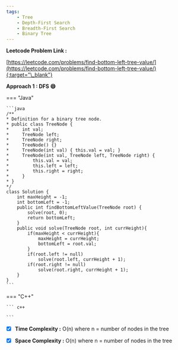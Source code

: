 ```yaml
---
tags:
    - Tree
    - Depth-First Search
    - Breadth-First Search
    - Binary Tree
---
```


**Leetcode Problem Link :**

[https://leetcode.com/problems/find-bottom-left-tree-value/](https://leetcode.com/problems/find-bottom-left-tree-value/){:target="\_blank"}

**Approach 1 : DFS :smile:**

=== "Java"

    ```java
    /**
    * Definition for a binary tree node.
    * public class TreeNode {
    *     int val;
    *     TreeNode left;
    *     TreeNode right;
    *     TreeNode() {}
    *     TreeNode(int val) { this.val = val; }
    *     TreeNode(int val, TreeNode left, TreeNode right) {
    *         this.val = val;
    *         this.left = left;
    *         this.right = right;
    *     }
    * }
    */
    class Solution {
        int maxHeight = -1;
        int bottomLeft = -1;
        public int findBottomLeftValue(TreeNode root) {
            solve(root, 0);
            return bottomLeft;
        }
        public void solve(TreeNode root, int currHeight){
            if(maxHeight < currHeight){
                maxHeight = currHeight;
                bottomLeft = root.val;
            }
            if(root.left != null)
                solve(root.left, currHeight + 1);
            if(root.right != null)
                solve(root.right, currHeight + 1);
        }
    }
    ```

=== "C++"

    ``` c++

    ```

-   [x] **Time Complexity :** O(n) where n = number of nodes in the tree

-   [x] **Space Complexity :** O(n) where n = number of nodes in the tree
